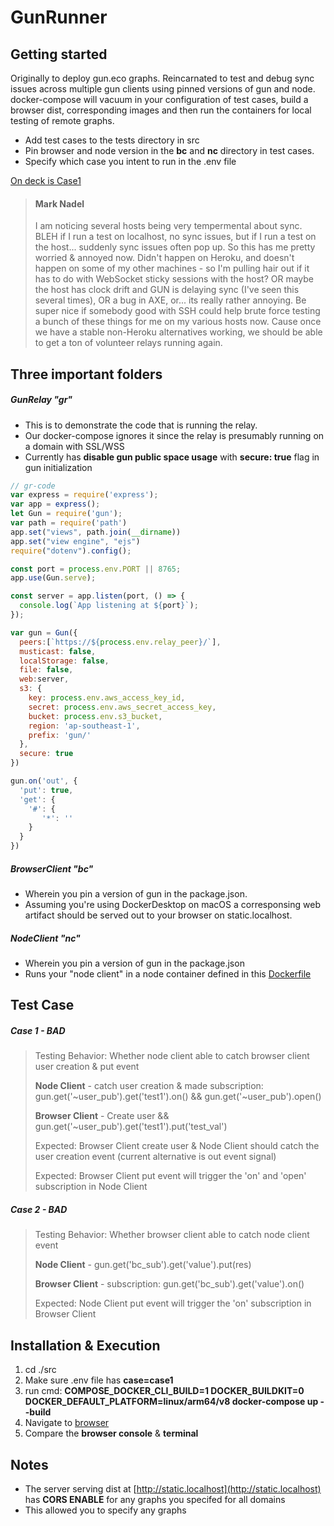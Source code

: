 # GunRunner

## Getting started

Originally to deploy gun.eco graphs. Reincarnated to test and debug sync issues across multiple gun clients using pinned versions of gun and node. docker-compose will vacuum in your configuration of test cases, build a browser dist, corresponding images and then run the containers for local testing of remote graphs.

- Add test cases to the tests directory in src
- Pin browser and node version in the **bc** and **nc** directory in test cases.
- Specify which case you intent to run in the .env file

[On deck is Case1](https://matrix.to/#/!apmkrFyPwFRRvQgtEw:gitter.im/$irYr8sWKLRg0EHgnq4KJuSjCcsIUDK8d706zkfoxVIw?via=gitter.im&via=matrix.org&via=matrix.thisisjoes.site)

> #### Mark Nadel
> 
> I am noticing several hosts being very tempermental about sync. BLEH if I run a test on localhost, no sync issues, but if I run a test on the host... suddenly sync issues often pop up. So this has me pretty worried & annoyed now. Didn't happen on Heroku, and doesn't happen on some of my other machines - so I'm pulling hair out if it has to do with WebSocket sticky sessions with the host? OR maybe the host has clock drift and GUN is delaying sync (I've seen this several times), OR a bug in AXE, or... its really rather annoying. Be super nice if somebody good with SSH could help brute force testing a bunch of these things for me on my various hosts now. Cause once we have a stable non-Heroku alternatives working, we should be able to get a ton of volunteer relays running again.

## Three important folders

##### GunRelay "gr"

- This is to demonstrate the code that is running the relay. 
- Our docker-compose ignores it since the relay is presumably running on a domain with SSL/WSS
- Currently has **disable gun public space usage** with **secure: true** flag in gun initialization

```javascript
// gr-code
var express = require('express');
var app = express();
let Gun = require('gun');
var path = require('path')
app.set("views", path.join(__dirname))
app.set("view engine", "ejs")
require("dotenv").config();

const port = process.env.PORT || 8765;
app.use(Gun.serve);

const server = app.listen(port, () => {
  console.log(`App listening at ${port}`);
});

var gun = Gun({ 
  peers:[`https://${process.env.relay_peer}/`], 
  musticast: false,
  localStorage: false,
  file: false,
  web:server,
  s3: {
    key: process.env.aws_access_key_id,
    secret: process.env.aws_secret_access_key,
    bucket: process.env.s3_bucket,
    region: 'ap-southeast-1',
    prefix: 'gun/'
  },
  secure: true
})

gun.on('out', {
  'put': true,
  'get': {
    '#': {
       '*': ''
    }
  }
})
```

##### BrowserClient "bc"
- Wherein you pin a version of gun in the package.json. 
- Assuming you're using DockerDesktop on macOS a corresponsing web artifact should be served out to your browser on static.localhost. 

##### NodeClient "nc"
- Wherein you pin a version of gun in the package.json
- Runs your "node client" in a node container defined in this [Dockerfile](./docker/build/nc/Dockerfile)

## Test Case 
##### Case 1 - BAD
> Testing Behavior: Whether node client able to catch browser client user creation & put event
>
> **Node Client** - catch user creation & made subscription: gun.get('~user_pub').get('test1').on() && gun.get('~user_pub').open()
>
> **Browser Client** - Create user && gun.get('~user_pub').get('test1').put('test_val')
>
> Expected: Browser Client create user & Node Client should catch the user creation event (current alternative is out event signal)
>
> Expected: Browser Client put event will trigger the 'on' and 'open' subscription in Node Client

##### Case 2 - BAD
> Testing Behavior: Whether browser client able to catch node client event
>
> **Node Client** - gun.get('bc_sub').get('value').put(res)
>
> **Browser Client** - subscription: gun.get('bc_sub').get('value').on()
>
> Expected: Node Client put event will trigger the 'on' subscription in Browser Client

## Installation & Execution
1. cd ./src
2. Make sure .env file has **case=case1**
3. run cmd: **COMPOSE_DOCKER_CLI_BUILD=1 DOCKER_BUILDKIT=0 DOCKER_DEFAULT_PLATFORM=linux/arm64/v8 docker-compose up --build**
4. Navigate to [browser](http://static.localhost)
5. Compare the **browser console** & **terminal** 

## Notes
- The server serving dist at [http://static.localhost](http://static.localhost) has **CORS ENABLE** for any graphs you specifed for all domains 
- This allowed you to specify any graphs
